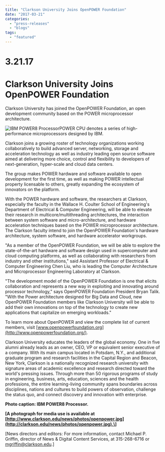 ```yaml
---
title: "Clarkson University Joins OpenPOWER Foundation"
date: "2017-03-21"
categories: 
  - "press-releases"
  - "blogs"
tags: 
  - "featured"
---
```


# 3.21.17

# Clarkson University Joins OpenPOWER Foundation

Clarkson University has joined the OpenPOWER Foundation, an open development community based on the POWER microprocessor architecture.   

![IBM POWER8 Processor](images/openpower-300.jpg)POWER CPU denotes a series of high-performance microprocessors designed by IBM.

Clarkson joins a growing roster of technology organizations working collaboratively to build advanced server, networking, storage and acceleration technology as well as industry leading open source software aimed at delivering more choice, control and flexibility to developers of next-generation, hyper-scale and cloud data centers.

The group makes POWER hardware and software available to open development for the first time, as well as making POWER intellectual property licensable to others, greatly expanding the ecosystem of innovators on the platform.

With the POWER hardware and software, the researchers at Clarkson, especially the faculty in the Wallace H. Coulter School of Engineering's Department of Electrical & Computer Engineering, will be able to elevate their research in multicore/multithreading architectures, the interaction between system software and micro-architecture, and hardware acceleration techniques based on the POWER microprocessor architecture. The Clarkson faculty intend to join the OpenPOWER Foundation's hardware architecture, system software, and hardware accelerator workgroups.

"As a member of the OpenPOWER Foundation, we will be able to explore the state-of-the-art hardware and software design used in supercomputer and cloud computing platforms, as well as collaborating with researchers from industry and other institutions," said Assistant Professor of Electrical & Computer Engineering Chen Liu, who is leading the Computer Architecture and Microprocessor Engineering Laboratory at Clarkson.

"The development model of the OpenPOWER Foundation is one that elicits collaboration and represents a new way in exploiting and innovating around processor technology," says OpenPOWER Foundation President Bryan Talik. "With the Power architecture designed for Big Data and Cloud, new OpenPOWER Foundation members like Clarkson University will be able to add their own innovations on top of the technology to create new applications that capitalize on emerging workloads."

To learn more about OpenPOWER and view the complete list of current members, visit [www.openpowerfoundation.org](http://www.openpowerfoundation.org/).  

Clarkson University educates the leaders of the global economy. One in five alumni already leads as an owner, CEO, VP or equivalent senior executive of a company. With its main campus located in Potsdam, N.Y., and additional graduate program and research facilities in the Capital Region and Beacon, New York, Clarkson is a nationally recognized research university with signature areas of academic excellence and research directed toward the world's pressing issues. Through more than 50 rigorous programs of study in engineering, business, arts, education, sciences and the health professions, the entire learning-living community spans boundaries across disciplines, nations and cultures to build powers of observation, challenge the status quo, and connect discovery and innovation with enterprise.

**Photo caption: IBM POWER8 Processor.**

**\[A photograph for media use is available at [http://www.clarkson.edu/news/photos/openpower.jpg](http://clarkson.edu/news/photos/openpower.jpg).\]**

\[News directors and editors: For more information, contact Michael P. Griffin, director of News & Digital Content Services, at 315-268-6716 or [mgriffin@clarkson.edu](mailto:mgriffin@clarkson.edu).\]
